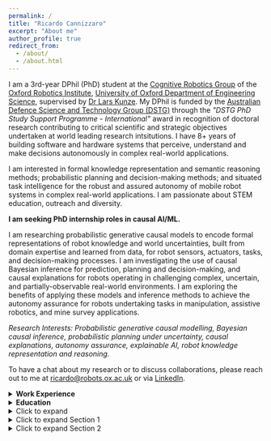 ```yaml
---
permalink: /
title: "Ricardo Cannizzaro"
excerpt: "About me"
author_profile: true
redirect_from: 
  - /about/
  - /about.html
---
```


<!-- Intro -->
I am a 3rd-year DPhil (PhD) student at the [Cognitive Robotics Group](https://ori.ox.ac.uk/labs/cognitive-robotics-group) of the [Oxford Robotics Institute](https://ori.ox.ac.uk), [University of Oxford Department of Engineering Science](https://eng.ox.ac.uk), supervised by [Dr Lars Kunze](https://scholar.google.com/citations?user=TLC0azYAAAAJ&hl=en). My DPhil is funded by the [Australian Defence Science and Technology Group (DSTG)](https://www.dst.defence.gov.au) through the *"DSTG PhD Study Support Programme - International"* award in recognition of doctoral research contributing to critical scientific and strategic objectives undertaken at world leading research intsitutions. I have 8+ years of building software and hardware systems that perceive, understand and make decisions autonomously in complex real-world applications. 

<!-- Mission Statement / Purpose -->
I am interested in formal knowledge representation and semantic reasoning methods; probabilistic planning and decision-making methods; and situated task intelligence for the robust and assured autonomy of mobile robot systems in complex real-world applications. I am passionate about STEM education, outreach and diversity.

**I am seeking PhD internship roles in causal AI/ML.**

<!-- PhD Research -->
I am researching probabilistic generative causal models to encode formal representations of robot knowledge and world uncertainties, built from domain expertise and learned from data, for robot sensors, actuators, tasks, and decision-making processes. I am investigating the use of causal Bayesian inference for prediction, planning and decision-making, and causal explanations for robots operating in challenging complex, uncertain, and partially-observable real-world environments. I am exploring the benefits of applying these models and inference methods to achieve the autonomy assurance for robots undertaking tasks in manipulation, assistive robotics, and mine survey applications.

<!-- Research Interests -->
*Research Interests: Probabilistic generative causal modelling, Bayesian causal inference, probabilistic planning under uncertainty, causal explanations, autonomy assurance, explainable AI, robot knowledge representation and reasoning.*

<!-- Call to Action -->
To have a chat about my research or to discuss collaborations, please reach out to me at [ricardo@robots.ox.ac.uk](mailto:ricardo@robots.ox.ac.uk) or via [LinkedIn](https://www.linkedin.com/in/ricardo-cannizzaro).

<!-- Work Experience -->
<details>
  <summary style="font-weight: bold; cursor: pointer;">Work Experience</summary>
  Before my DPhil I was working as a Defence Research Scientist in the Aerial Autonomy group of the <a href="https://www.dst.defence.gov.au">Australian Defence Science and Technology Group</a> (2017-2021), where my research focused on decentralised teams of autonomous aerial and ground robots for missions in challenging uncertain and complex environments, such as the urban terrain. My research was at the exciting intersection of AI/ML, software and hardware enginering to develop autonomous behaviours, integrate them into hardware, and experimentally validate the complete autonomous systems through flight trials in real urban environments across Australia, Singapore, Montreal, and New York City. 

  My AI/ML and robotics research at DSTG has spanned a wide range of robotics and AI/ML topics, including:
  * [Decentralised task planning in unknown environments with heterogeneous multi-robot systems](https://ieeexplore.ieee.org/abstract/document/9560822)
  * [Robotic swarming methods for scalable and adaptive drone data-ferrying](https://ieeexplore.ieee.org/document/8463151)
  * Adaptive GNSS-SLAM localisation methods for autonomous robot navigation in mixed GNSS-available environments (internal technical report)
  * Path- and motion-planning for safe, smooth, and efficient aerial robot navigation (internal technical report)
  * Command, Control, Communication, and Computers (C4) architectures for autonomous drone system integration with federated common operation picture software (internal technical report)
  * [A novel Random-Finite-Set-based SLAM algorithm for aerial robots with scanning and solid-state LIDARS](https://ssl.linklings.net/conferences/acra/acra2019_proceedings/views/includes/files/pap105s1-file1.pdf)
  * [An evaluation of LIDAR and X-band radar sensors in a particle-dense environment for resilliant drone sensing](https://www.researchgate.net/publication/348620221_Evaluation_of_LIDAR_and_X-Band_Radar_Sensors_in_a_Particle-Dense_Environment)
  * [Passive source localisation with a novel particle-filter-based bearings-only tracking algorithm](https://www.araa.asn.au/acra/acra2015/papers/pap170.pdf)
</details>

<!-- Past Study -->
<details>
  <summary style="font-weight: bold; cursor: pointer;">Education</summary>
  I completed my Bachelor of Engineering (Honours) (Robotics & Mechatronics) (First Class Honours) in 2016 at the Swinburne University of Technology in Melbourne, Australia, <a href="https://www.swinburne.edu.au/science-engineering-technology/schools-departments/engineering/index.php">School of Engineering</a> (4 years + industry-based learning year at DSTG). For my honours thesis project I created an autonomous ground robot system for remote chemical detection and localisation, under the supervision of <a href="https://scholar.google.com/citations?user=Xgac2EoAAAAJ&hl=en">Professor Zhenwei Cao</a> and <a href="https://scholar.google.com/citations?hl=en&user=R22EoSYAAAAJ">Dr Jennifer Palmer</a>. I implemented a passive chemical-emitter localisation algorithm and integrated a novel bespoke DSTG chemical detection sensor into an autonomous Clearpath Robotics <a href="https://clearpathrobotics.com/turtlebot-2-open-source-robot/">TurtleBot 2</a> robot system.
  
  </br>

  I completed my Bachelor of Science (Mechanical Systems) in 2012 at the University of Melbourne in Melbourne, Australia, <a href="https://eng.unimelb.edu.au/">Faculty of Engineering and Information Technology</a> / <a href="https://science.unimelb.edu.au/">Faculty of Science</a>. I spent 6 months at KTH Stockholm in 2012 as a visiting student at the <a href="https://www.kth.se/is/rpl">Division of Robotics, Perception and Learning</a> and <a href="https://www.kth.se/en/tekmek">Department of Engineering Mechanics (Aerospace Engineering)</a>.

</details>

<details>
  <summary>Click to expand</summary>
  
  <div id="expandable-content" markdown="1">
  
  This is the content that will be hidden by default and shown when the user clicks the summary above.

  [This is a hyperlink](https://example.com) that works inside the expandable section.

  </div>
</details>

<!-- <script>
  // Add JavaScript to enable Markdown rendering inside the div
  document.getElementById('expandable-content').innerHTML = `
    This is the content that will be hidden by default and shown when the user clicks the summary above.

    [This is a hyperlink](https://example.com) that works inside the expandable section.
  `;
</script> -->

<!-- <script>
  function initializeExpandableContent(elementId, content) {
    document.getElementById(elementId).innerHTML = content;
  }
</script> -->

<script>
  function initializeExpandableContent(elementId, content) {
    document.getElementById(elementId).innerHTML = content;
  }

  const sectionContent1 = `
    This is the content for Section 1.
    [This is a hyperlink](https://example.com) inside Section 1.
  `;

  const sectionContent2 = `
    This is the content for Section 2.
    [This is a hyperlink](https://example.com) inside Section 2.
  `;
</script>

<details>
  <summary>Click to expand Section 1</summary>
  
  <div id="expandable-content-1" class="expandable-content" markdown="1">
    <script>
      initializeExpandableContent('expandable-content-1', sectionContent1);
    </script>
  </div>
</details>

<details>
  <summary>Click to expand Section 2</summary>
  
  <div id="expandable-content-2" class="expandable-content" markdown="1">
    <script>
      initializeExpandableContent('expandable-content-2', sectionContent2);
    </script>
  </div>
</details>